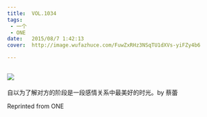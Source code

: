 ```yaml
---
title:	VOL.1034
tags:
 - 一个
 - ONE
date:	2015/08/7 1:42:13
cover:	http://image.wufazhuce.com/FuwZxRHz3NSqTU1dXVs-yiFZy4b6

---
```

![](http://image.wufazhuce.com/FuwZxRHz3NSqTU1dXVs-yiFZy4b6)
---

自以为了解对方的阶段是一段感情关系中最美好的时光。by 蔡蕾
 
Reprinted from ONE
